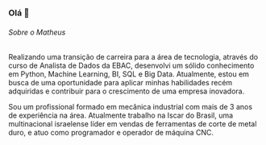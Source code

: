 ### Olá 👋


###### Sobre o Matheus
Realizando uma transição de carreira para a área de tecnologia, através do curso de Analista de Dados da EBAC, desenvolvi um sólido conhecimento em Python, Machine Learning, BI, SQL e Big Data. Atualmente, estou em busca de uma oportunidade para aplicar minhas habilidades recém adquiridas e contribuir para o crescimento de uma empresa inovadora.

Sou um profissional formado em mecânica industrial com mais de 3 anos de experiência na área. Atualmente trabalho na Iscar do Brasil, uma multinacional israelense líder em vendas de ferramentas de corte de metal duro, e atuo como programador e operador de máquina CNC.


